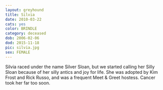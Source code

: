 ```yaml
---
layout: greyhound
title: Silvia
date: 2010-03-22
cats: yes
color: BRINDLE
category: deceased
dob: 2006-02-06
dod: 2015-11-18
pic: silvia.jpg
sex: FEMALE
---
```


Silvia raced under the name Silver Sloan, but we started calling her Silly Sloan because of her
silly antics and joy for life.  She was adopted by Kim Frost and Rick Russo, and was a frequent
Meet & Greet hostess.  Cancer took her far too soon.

